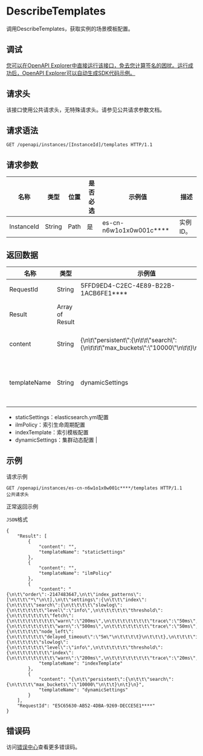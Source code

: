 # DescribeTemplates

调用DescribeTemplates，获取实例的场景模板配置。

## 调试

[您可以在OpenAPI Explorer中直接运行该接口，免去您计算签名的困扰。运行成功后，OpenAPI Explorer可以自动生成SDK代码示例。](https://api.aliyun.com/#product=elasticsearch&api=DescribeTemplates&type=ROA&version=2017-06-13)

## 请求头

该接口使用公共请求头，无特殊请求头。请参见公共请求参数文档。

## 请求语法

```
GET /openapi/instances/[InstanceId]/templates HTTP/1.1
```

## 请求参数

|名称|类型|位置|是否必选|示例值|描述|
|--|--|--|----|---|--|
|InstanceId|String|Path|是|es-cn-n6w1o1x0w001c\*\*\*\*|实例ID。 |

## 返回数据

|名称|类型|示例值|描述|
|--|--|---|--|
|RequestId|String|5FFD9ED4-C2EC-4E89-B22B-1ACB6FE1\*\*\*\*|请求ID。 |
|Result|Array of Result| |返回结果。 |
|content|String|\{\\n\\t\\"persistent\\":\{\\n\\t\\t\\"search\\":\{\\n\\t\\t\\t\\"max\_buckets\\":\\"10000\\"\\n\\t\\t\}\\n\\t\}\\n\}|模板内容。 |
|templateName|String|dynamicSettings|模板名称。支持：

 -   staticSettings：elasticsearch.yml配置
-   ilmPolicy：索引生命周期配置
-   indexTemplate：索引模板配置
-   dynamicSettings：集群动态配置 |

## 示例

请求示例

```
GET /openapi/instances/es-cn-n6w1o1x0w001c****/templates HTTP/1.1
公共请求头
```

正常返回示例

`JSON`格式

```
{
	"Result": [
		{
			"content": "",
			"templateName": "staticSettings"
		},
		{
			"content": "",
			"templateName": "ilmPolicy"
		},
		{
			"content": "{\n\t\"order\":-2147483647,\n\t\"index_patterns\":[\n\t\t\"*\"\n\t],\n\t\"settings\":{\n\t\t\"index\":{\n\t\t\t\"search\":{\n\t\t\t\t\"slowlog\":{\n\t\t\t\t\t\"level\":\"info\",\n\t\t\t\t\t\"threshold\":{\n\t\t\t\t\t\t\"fetch\":{\n\t\t\t\t\t\t\t\"warn\":\"200ms\",\n\t\t\t\t\t\t\t\"trace\":\"50ms\",\n\t\t\t\t\t\t\t\"debug\":\"80ms\",\n\t\t\t\t\t\t\t\"info\":\"100ms\"\n\t\t\t\t\t\t},\n\t\t\t\t\t\t\"query\":{\n\t\t\t\t\t\t\t\"warn\":\"500ms\",\n\t\t\t\t\t\t\t\"trace\":\"50ms\",\n\t\t\t\t\t\t\t\"debug\":\"100ms\",\n\t\t\t\t\t\t\t\"info\":\"200ms\"\n\t\t\t\t\t\t}\n\t\t\t\t\t}\n\t\t\t\t}\n\t\t\t},\n\t\t\t\"refresh_interval\":\"10s\",\n\t\t\t\"unassigned\":{\n\t\t\t\t\"node_left\":{\n\t\t\t\t\t\"delayed_timeout\":\"5m\"\n\t\t\t\t}\n\t\t\t},\n\t\t\t\"indexing\":{\n\t\t\t\t\"slowlog\":{\n\t\t\t\t\t\"level\":\"info\",\n\t\t\t\t\t\"threshold\":{\n\t\t\t\t\t\t\"index\":{\n\t\t\t\t\t\t\t\"warn\":\"200ms\",\n\t\t\t\t\t\t\t\"trace\":\"20ms\",\n\t\t\t\t\t\t\t\"debug\":\"50ms\",\n\t\t\t\t\t\t\t\"info\":\"100ms\"\n\t\t\t\t\t\t}\n\t\t\t\t\t},\n\t\t\t\t\t\"source\":\"1000\"\n\t\t\t\t}\n\t\t\t},\n\t\t\t\"number_of_shards\":\"1\"\n\t\t}\n\t}\n}",
			"templateName": "indexTemplate"
		},
		{
			"content": "{\n\t\"persistent\":{\n\t\t\"search\":{\n\t\t\t\"max_buckets\":\"10000\"\n\t\t}\n\t}\n}",
			"templateName": "dynamicSettings"
		}
	],
	"RequestId": "E5C65630-AB52-4DBA-9269-DECCE5E1****"
}
```

## 错误码

访问[错误中心](https://error-center.aliyun.com/status/product/elasticsearch)查看更多错误码。

